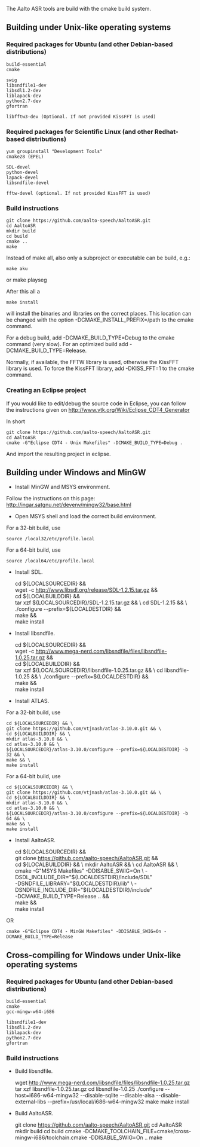 The Aalto ASR tools are build with the cmake build system.


## Building under Unix-like operating systems

### Required packages for Ubuntu (and other Debian-based distributions)

    build-essential
    cmake

    swig
    libsndfile1-dev
    libsdl1.2-dev
    liblapack-dev
    python2.7-dev
    gfortran

    libfftw3-dev (Optional. If not provided KissFFT is used)

### Required packages for Scientific Linux (and other Redhat-based distributions)

    yum groupinstall "Development Tools"
    cmake28 (EPEL)

    SDL-devel
    python-devel
    lapack-devel
    libsndfile-devel
    
    fftw-devel (optional. If not provided KissFFT is used)

### Build instructions

    git clone https://github.com/aalto-speech/AaltoASR.git
    cd AaltoASR
    mkdir build
    cd build 
    cmake ..
    make

Instead of make all, also only a subproject or executable can be build, e.g.:
   
    make aku

or 
    make playseg

After this all a 

    make install

will install the binaries and libraries on the correct places. This location can be changed with the option -DCMAKE_INSTALL_PREFIX=/path to the cmake command.

For a debug build, add -DCMAKE_BUILD_TYPE=Debug to the cmake command (very slow). For an optimized build add -DCMAKE_BUILD_TYPE=Release.

Normally, if available, the FFTW library is used, otherwise the KissFFT library is used. To force the KissFFT library, add -DKISS_FFT=1 to the cmake command.

### Creating an Eclipse project

If you would like to edit/debug the source code in Eclipse, you can follow the instructions given on http://www.vtk.org/Wiki/Eclipse_CDT4_Generator

In short

    git clone https://github.com/aalto-speech/AaltoASR.git
    cd AaltoASR
    cmake -G"Eclipse CDT4 - Unix Makefiles" -DCMAKE_BUILD_TYPE=Debug .

And import the resulting project in eclipse.


## Building under Windows and MinGW

* Install MinGW and MSYS environment.

Follow the instructions on this page: http://ingar.satgnu.net/devenv/mingw32/base.html

* Open MSYS shell and load the correct build environment.

For a 32-bit build, use

    source /local32/etc/profile.local

For a 64-bit build, use

    source /local64/etc/profile.local

* Install SDL.

    cd ${LOCALSOURCEDIR} && \
    wget -c http://www.libsdl.org/release/SDL-1.2.15.tar.gz && \
    cd ${LOCALBUILDDIR} && \
    tar xzf ${LOCALSOURCEDIR}/SDL-1.2.15.tar.gz && \
    cd SDL-1.2.15 && \
    ./configure --prefix=${LOCALDESTDIR} && \
    make && \
    make install

* Install libsndfile.

    cd ${LOCALSOURCEDIR} && \
    wget -c http://www.mega-nerd.com/libsndfile/files/libsndfile-1.0.25.tar.gz && \
    cd ${LOCALBUILDDIR} && \
    tar xzf ${LOCALSOURCEDIR}/libsndfile-1.0.25.tar.gz && \
    cd libsndfile-1.0.25 && \
    ./configure --prefix=${LOCALDESTDIR} && \
    make && \
    make install
    
* Install ATLAS.

For a 32-bit build, use

    cd ${LOCALSOURCEDIR} && \
    git clone https://github.com/vtjnash/atlas-3.10.0.git && \
    cd ${LOCALBUILDDIR} && \
    mkdir atlas-3.10.0 && \
    cd atlas-3.10.0 && \
    ${LOCALSOURCEDIR}/atlas-3.10.0/configure --prefix=${LOCALDESTDIR} -b 32 && \
    make && \
    make install

For a 64-bit build, use

    cd ${LOCALSOURCEDIR} && \
    git clone https://github.com/vtjnash/atlas-3.10.0.git && \
    cd ${LOCALBUILDDIR} && \
    mkdir atlas-3.10.0 && \
    cd atlas-3.10.0 && \
    ${LOCALSOURCEDIR}/atlas-3.10.0/configure --prefix=${LOCALDESTDIR} -b 64 && \
    make && \
    make install

* Install AaltoASR.

    cd ${LOCALSOURCEDIR} && \
    git clone https://github.com/aalto-speech/AaltoASR.git && \
    cd ${LOCALBUILDDIR} && \
    mkdir AaltoASR && \
    cd AaltoASR && \
    cmake -G"MSYS Makefiles" -DDISABLE_SWIG=On \
    -DSDL_INCLUDE_DIR="${LOCALDESTDIR}/include/SDL" \
    -DSNDFILE_LIBRARY="${LOCALDESTDIR}/lib" \
    -DSNDFILE_INCLUDE_DIR="${LOCALDESTDIR}/include" \
    -DCMAKE_BUILD_TYPE=Release .. && \
    make && \
    make install

OR

    cmake -G"Eclipse CDT4 - MinGW Makefiles" -DDISABLE_SWIG=On -DCMAKE_BUILD_TYPE=Release


## Cross-compiling for Windows under Unix-like operating systems

### Required packages for Ubuntu (and other Debian-based distributions)

    build-essential
    cmake
    gcc-mingw-w64-i686

    libsndfile1-dev
    libsdl1.2-dev
    liblapack-dev
    python2.7-dev
    gfortran

### Build instructions

* Build libsndfile.

    wget http://www.mega-nerd.com/libsndfile/files/libsndfile-1.0.25.tar.gz
    tar xzf libsndfile-1.0.25.tar.gz
    cd libsndfile-1.0.25
    ./configure --host=i686-w64-mingw32 --disable-sqlite --disable-alsa --disable-external-libs --prefix=/usr/local/i686-w64-mingw32
    make
    make install

* Build AaltoASR.

    git clone https://github.com/aalto-speech/AaltoASR.git
    cd AaltoASR
    mkdir build
    cd build 
    cmake -DCMAKE_TOOLCHAIN_FILE=cmake/cross-mingw-i686/toolchain.cmake -DDISABLE_SWIG=On ..
    make
